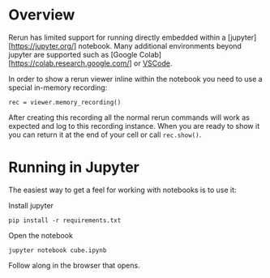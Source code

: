 # Overview

Rerun has limited support for running directly embedded within a [jupyter][https://jupyter.org/] notebook.
Many additional environments beyond jupyter are supported such as [Google Colab][https://colab.research.google.com/]
or [VSCode](https://code.visualstudio.com/blogs/2021/08/05/notebooks).

In order to show a rerun viewer inline within the notebook you need to use a special in-memory
recording:
```
rec = viewer.memory_recording()
```

After creating this recording all the normal rerun commands will work as expected and log
to this recording instance. When you are ready to show it you can return it at the end of your cell
or call `rec.show()`.

# Running in Jupyter

The easiest way to get a feel for working with notebooks is to use it:

Install jupyter
```
pip install -r requirements.txt
```

Open the notebook
```
jupyter notebook cube.ipynb
```

Follow along in the browser that opens.
